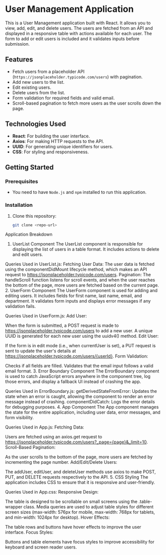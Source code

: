 # User Management Application

This is a User Management application built with React. It allows you to view, add, edit, and delete users. The users are fetched from an API and displayed in a responsive table with actions available for each user. The form to add or edit users is included and it validates inputs before submission.

## Features

- Fetch users from a placeholder API (`https://jsonplaceholder.typicode.com/users`) with pagination.
- Add new users to the list.
- Edit existing users.
- Delete users from the list.
- Form validation for required fields and valid email.
- Scroll-based pagination to fetch more users as the user scrolls down the page.

## Technologies Used

- **React**: For building the user interface.
- **Axios**: For making HTTP requests to the API.
- **UUID**: For generating unique identifiers for users.
- **CSS**: For styling and responsiveness.

## Getting Started

### Prerequisites

- You need to have `Node.js` and `npm` installed to run this application.

### Installation

1. Clone this repository:
   ```bash
   git clone <repo-url>
   ```

Application Breakdown

1. UserList Component
   The UserList component is responsible for displaying the list of users in a table format. It includes actions to delete and edit users.

Queries Used in UserList.js:
Fetching User Data:
The user data is fetched using the componentDidMount lifecycle method, which makes an API request to https://jsonplaceholder.typicode.com/users.
Pagination: The handleScroll function listens for scroll events, and when the user reaches the bottom of the page, more users are fetched based on the current page. 2. UserForm Component
The UserForm component is used for adding and editing users. It includes fields for first name, last name, email, and department. It validates form inputs and displays error messages if any validation fails.

Queries Used in UserForm.js:
Add User:

When the form is submitted, a POST request is made to https://jsonplaceholder.typicode.com/users to add a new user.
A unique UUID is generated for each new user using the uuidv4() method.
Edit User:

If the form is in edit mode (i.e., when currentUser is set), a PUT request is sent to update the user's details at https://jsonplaceholder.typicode.com/users/{userId}.
Form Validation:

Checks if all fields are filled.
Validates that the email input follows a valid email format. 3. Error Boundary Component
The ErrorBoundary component is used to catch JavaScript errors anywhere in the component tree, log those errors, and display a fallback UI instead of crashing the app.

Queries Used in ErrorBoundary.js:
getDerivedStateFromError:
Updates the state when an error is caught, allowing the component to render an error message instead of crashing.
componentDidCatch:
Logs the error details for debugging purposes. 4. App Component
The App component manages the state for the entire application, including user data, error messages, and form visibility.

Queries Used in App.js:
Fetching Data:

Users are fetched using an axios.get request to https://jsonplaceholder.typicode.com/users?_page={page}&_limit=10.
Scroll-Based Pagination:

As the user scrolls to the bottom of the page, more users are fetched by incrementing the page number.
Add/Edit/Delete Users:

The addUser, editUser, and deleteUser methods use axios to make POST, PUT, and DELETE requests respectively to the API. 5. CSS Styling
The application includes CSS to ensure that it is responsive and user-friendly.

Queries Used in App.css:
Responsive Design:

The table is designed to be scrollable on small screens using the .table-wrapper class.
Media queries are used to adjust table styles for different screen sizes (max-width: 576px for mobile, max-width: 768px for tablets, and min-width: 1024px for desktop).
Hover Effects:

The table rows and buttons have hover effects to improve the user interface.
Focus Styles:

Buttons and table elements have focus styles to improve accessibility for keyboard and screen reader users.
